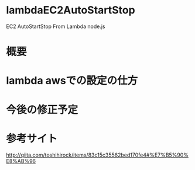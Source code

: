 # lambdaEC2AutoStartStop
EC2 AutoStartStop From Lambda node.js

# 概要

# lambda awsでの設定の仕方

# 今後の修正予定

# 参考サイト
http://qiita.com/toshihirock/items/83c15c35562bed170fe4#%E7%B5%90%E8%AB%96
